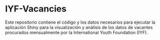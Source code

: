 # IYF-Vacancies
Este repositorio contiene el código y los datos necesarios para ejecutar la aplicación Shiny para la visualización y análisis de los datos de vacantes procurados mensualmente por la International Youth Foundation (IYF).
